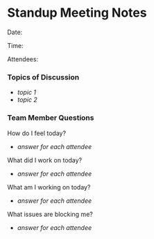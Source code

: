 # Standup Meeting Notes

Date:

Time:

Attendees:


### Topics of Discussion

- *topic 1*
- *topic 2*

### Team Member Questions

How do I feel today?
- *answer for each attendee*

What did I work on today?
- *answer for each attendee*

What am I working on today?
- *answer for each attendee*

What issues are blocking me?
- *answer for each attendee*
